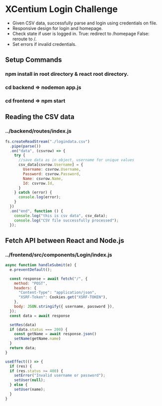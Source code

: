 # XCentium Login Challenge

* Given CSV data, successfully parse and login using credentials on file.
* Responsive design for login and homepage.
* Check state if user is logged in. True: redirect to /homepage False: reroute to /.
* Set errors if invalid credentials.

## Setup Commands
### npm install in root directory & react root directory.
### cd backend => nodemon app.js
### cd frontend => npm start

## Reading the CSV data
### ../backend/routes/index.js

```js
fs.createReadStream("./logindata.csv")
  .pipe(parse())
  .on("data", (csvrow) => {
    try {
      //save data as in object, username for unique values
      csv_data[csvrow.Username] = {
        Username: csvrow.Username,
        Password: csvrow.Password,
        Name: csvrow.Name,
        Id: csvrow.Id,
      }
    } catch (error) {
      console.log(error);
    }
  })
  .on("end", function () {
    console.log("this is csv data", csv_data);
    console.log("CSV file successfully processed");
  });
  ```

  ## Fetch API between React and Node.js
  ### ../frontend/src/components/Login/index.js

  ```js
 async function handleSubmit(e) {
    e.preventDefault();

    const response = await fetch("/", {
      method: "POST",
      headers: {
        "Content-Type": "application/json",
        "XSRF-Token": Cookies.get("XSRF-TOKEN"),
      },
      body: JSON.stringify({ username, password }),
    });
    const data = await response

    setRes(data)
    if (data.status === 200) {
      const getName = await response.json()
      setName(getName.name)
    }
    return data;
  }

  useEffect(() => {
    if (res) {
    if (res.status >= 400) {
      setError("Invalid username or password");
      setUser(null);
    } else {
      setUser(name);
    }
  }
  ```
